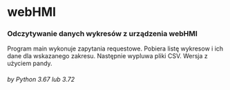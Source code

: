 # webHMI

### Odczytywanie danych wykresów z urządzenia webHMI
Program main wykonuje zapytania requestowe. 
Pobiera listę wykresow i ich dane dla wskazanego zakresu. Następnie wypluwa pliki CSV.
Wersja z użyciem pandy.




###### by Python 3.67 lub 3.72
